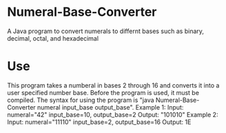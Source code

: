 # Numeral-Base-Converter
A Java program to convert numerals to differnt bases such as binary, decimal, octal, and hexadecimal

# Use
This program takes a numberal in bases 2 through 16 and converts it into a user specified number base.
Before the program is used, it must be compiled.
The syntax for using the program is "java Numeral-Base-Converter numeral input_base output_base".
Example 1:
  Input: numeral="42" input_base=10, output_base=2
  Output: "101010"
Example 2:  
  Input: numeral="11110" input_base=2, output_base=16
	Output: 1E

